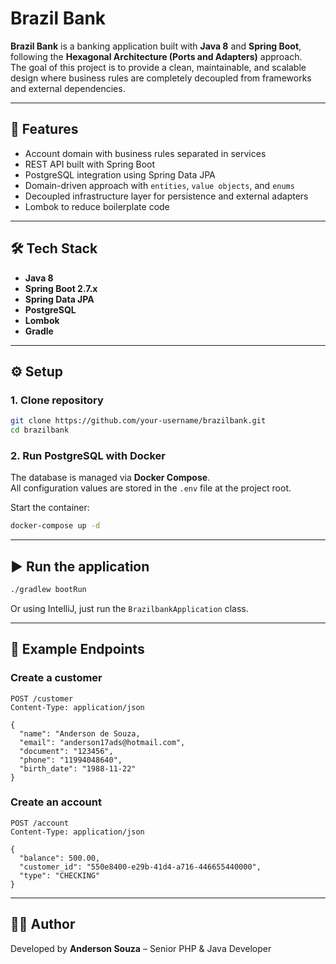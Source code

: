 # Brazil Bank

**Brazil Bank** is a banking application built with **Java 8** and **Spring Boot**, following the **Hexagonal Architecture (Ports and Adapters)** approach.  
The goal of this project is to provide a clean, maintainable, and scalable design where business rules are completely decoupled from frameworks and external dependencies.

---

## 🚀 Features
- Account domain with business rules separated in services
- REST API built with Spring Boot
- PostgreSQL integration using Spring Data JPA
- Domain-driven approach with `entities`, `value objects`, and `enums`
- Decoupled infrastructure layer for persistence and external adapters
- Lombok to reduce boilerplate code

---

## 🛠 Tech Stack
- **Java 8**
- **Spring Boot 2.7.x**
- **Spring Data JPA**
- **PostgreSQL**
- **Lombok**
- **Gradle**

---

## ⚙️ Setup

### 1. Clone repository
```bash
git clone https://github.com/your-username/brazilbank.git
cd brazilbank
```

### 2. Run PostgreSQL with Docker
The database is managed via **Docker Compose**.  
All configuration values are stored in the `.env` file at the project root.

Start the container:
```bash
docker-compose up -d
```

---

## ▶️ Run the application

```bash
./gradlew bootRun
```

Or using IntelliJ, just run the `BrazilbankApplication` class.

---

## 📌 Example Endpoints

### Create a customer
```http
POST /customer
Content-Type: application/json

{
  "name": "Anderson de Souza,
  "email": "anderson17ads@hotmail.com",
  "document": "123456",
  "phone": "11994048640",
  "birth_date": "1988-11-22"
}
```
### Create an account
```http
POST /account
Content-Type: application/json

{
  "balance": 500.00,
  "customer_id": "550e8400-e29b-41d4-a716-446655440000",
  "type": "CHECKING"
}
```

---

## 🧑‍💻 Author
Developed by **Anderson Souza** – Senior PHP & Java Developer  
